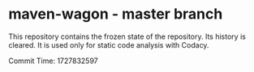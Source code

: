 # maven-wagon - master branch

This repository contains the frozen state of the repository.
Its history is cleared. It is used only for static code
analysis with Codacy.

Commit Time: 1727832597